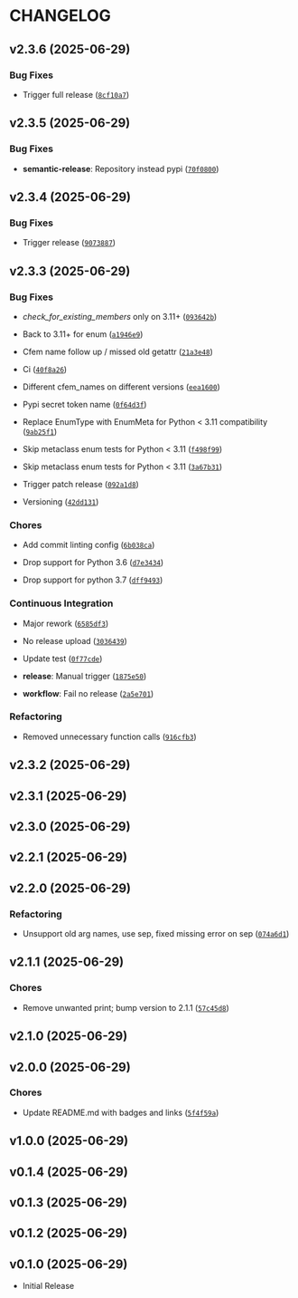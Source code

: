 # CHANGELOG

<!-- version list -->

## v2.3.6 (2025-06-29)

### Bug Fixes

- Trigger full release
  ([`8cf10a7`](https://github.com/janthmueller/swizzle/commit/8cf10a7e6ca744caab9aca0980c02ef4072360b8))


## v2.3.5 (2025-06-29)

### Bug Fixes

- **semantic-release**: Repository instead pypi
  ([`70f0800`](https://github.com/janthmueller/swizzle/commit/70f0800a9eb39a3ed4cffd9f0b334276dc128c07))


## v2.3.4 (2025-06-29)

### Bug Fixes

- Trigger release
  ([`9073887`](https://github.com/janthmueller/swizzle/commit/9073887bfca3457ce9b56adc7116c3f437e0a552))


## v2.3.3 (2025-06-29)

### Bug Fixes

- _check_for_existing_members_ only on 3.11+
  ([`093642b`](https://github.com/janthmueller/swizzle/commit/093642b56426c4880c1a81f9ddfe3a63ec66ef07))

- Back to 3.11+ for enum
  ([`a1946e9`](https://github.com/janthmueller/swizzle/commit/a1946e939260bc2151ef7204960626ac3131d81b))

- Cfem name follow up / missed old getattr
  ([`21a3e48`](https://github.com/janthmueller/swizzle/commit/21a3e4874fc22ff7f745290de206889ec5793403))

- Ci
  ([`40f8a26`](https://github.com/janthmueller/swizzle/commit/40f8a263392e0f81f215b2602f74ed42af9282ed))

- Different cfem_names on different versions
  ([`eea1600`](https://github.com/janthmueller/swizzle/commit/eea16004d4729a032fed14e59f60a202193da01a))

- Pypi secret token name
  ([`0f64d3f`](https://github.com/janthmueller/swizzle/commit/0f64d3fec58c1bfa28e9c073edc9bb1f98da5c91))

- Replace EnumType with EnumMeta for Python < 3.11 compatibility
  ([`9ab25f1`](https://github.com/janthmueller/swizzle/commit/9ab25f1408e9edef0c15ebbc2bd07cb04f47337f))

- Skip metaclass enum tests for Python < 3.11
  ([`f498f99`](https://github.com/janthmueller/swizzle/commit/f498f9978e0fa7bc5b82447c5c2c8c224a92c649))

- Skip metaclass enum tests for Python < 3.11
  ([`3a67b31`](https://github.com/janthmueller/swizzle/commit/3a67b31418ef0da0264de7ab0fe2c937b117c6c4))

- Trigger patch release
  ([`092a1d8`](https://github.com/janthmueller/swizzle/commit/092a1d8b19c116b2cb3cfaaaa715f74cae3cf56c))

- Versioning
  ([`42dd131`](https://github.com/janthmueller/swizzle/commit/42dd131798c80aa2c1d4e45666b42aae58f6889b))

### Chores

- Add commit linting config
  ([`6b038ca`](https://github.com/janthmueller/swizzle/commit/6b038ca7149d4374a718516c175d9a9307220a7d))

- Drop support for Python 3.6
  ([`d7e3434`](https://github.com/janthmueller/swizzle/commit/d7e343438d2a384e5228b3592381d26fca690d41))

- Drop support for python 3.7
  ([`dff9493`](https://github.com/janthmueller/swizzle/commit/dff94934e49e2399b4f31baf9e618d654f541117))

### Continuous Integration

- Major rework
  ([`6585df3`](https://github.com/janthmueller/swizzle/commit/6585df3806b75a1b102a2922103d5b70adef4de2))

- No release upload
  ([`3036439`](https://github.com/janthmueller/swizzle/commit/30364398f96656aea2a8c085b9f5111cbe7d6d26))

- Update test
  ([`0f77cde`](https://github.com/janthmueller/swizzle/commit/0f77cde3884fe816dc9551e9537cf090fed54524))

- **release**: Manual trigger
  ([`1875e50`](https://github.com/janthmueller/swizzle/commit/1875e50527ca84b1759b3224188750a407eb2ee6))

- **workflow**: Fail no release
  ([`2a5e701`](https://github.com/janthmueller/swizzle/commit/2a5e70193ab6d24b3f4a56627fe4f9b7708ec655))

### Refactoring

- Removed unnecessary function calls
  ([`916cfb3`](https://github.com/janthmueller/swizzle/commit/916cfb3d1e364338519024d2d6d42ab2091ec04b))


## v2.3.2 (2025-06-29)


## v2.3.1 (2025-06-29)


## v2.3.0 (2025-06-29)


## v2.2.1 (2025-06-29)


## v2.2.0 (2025-06-29)

### Refactoring

- Unsupport old arg names, use sep, fixed missing error on sep
  ([`074a6d1`](https://github.com/janthmueller/swizzle/commit/074a6d1f1a1aeb97066584f520999cff9370bc6f))


## v2.1.1 (2025-06-29)

### Chores

- Remove unwanted print; bump version to 2.1.1
  ([`57c45d8`](https://github.com/janthmueller/swizzle/commit/57c45d8f91c567c6a7c0bf304d3f89d606c31eb7))


## v2.1.0 (2025-06-29)


## v2.0.0 (2025-06-29)

### Chores

- Update README.md with badges and links
  ([`5f4f59a`](https://github.com/janthmueller/swizzle/commit/5f4f59a50c5d011a78f71989d4046de8a5b7656f))


## v1.0.0 (2025-06-29)


## v0.1.4 (2025-06-29)


## v0.1.3 (2025-06-29)


## v0.1.2 (2025-06-29)


## v0.1.0 (2025-06-29)

- Initial Release
